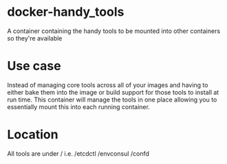 # docker-handy_tools
A container containing the handy tools to be mounted into other containers so they're available

# Use case
Instead of managing core tools across all of your images and having to either bake them into the image
or build support for those tools to install at run time. This container will manage the tools in one place
allowing you to essentially mount this into each running container.

# Location
All tools are under / i.e.
 /etcdctl
 /envconsul
 /confd


